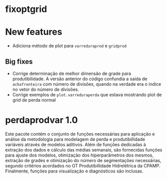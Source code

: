 # fixoptgrid

# New features

* Adiciona método de plot para `varreduraprod` e `gridprod`

## Big fixes

* Corrige determinação de melhor dimensão de grade para produtibilidade. A versão anterior do código
  confundia a saída de `achafronteira` com número de divisões, quando na verdade era o índice no 
  vetor do número de divisões.
* Corrige exemplos de `plot.varreduraperda` que estava mostrando plot de grid de perda normal

# perdaprodvar 1.0

Este pacote contém o conjunto de funções necessárias para aplicação e análise da metodologia para
modelagem de perda e produtibillidade variáveis através de modelos aditivos. Além de funções
dedicadas à extração dos dados e cálculo das médias semanais, são fornecidas funções para ajuste dos
modelos, otimização dos hiperparâmetros dos mesmos, extração de grades e otimização do número de
segmentações necessárias, segundo critérios acordados no GT Produtibillidade Hidrelétrica da CPAMP.
Finalmente, funções para visualização e diagnósticos são inclusas.